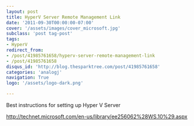 ```yaml
---
layout: post
title: HyperV Server Remote Management Link
date: '2011-09-30T00:00:00-07:00'
cover: '/assets/images/cover_microsoft.jpg'
subclass: 'post tag-post'
tags:
- HyperV
redirect_from:
- /post/41985761658/hyperv-server-remote-management-link
- /post/41985761658
disqus_id: 'http://blog.thesparktree.com/post/41985761658'
categories: 'analogj'
navigation: True
logo: '/assets/logo-dark.png'

---
```

Best instructions for setting up Hyper V Server

http://technet.microsoft.com/en-us/library/ee256062%28WS.10%29.aspx
